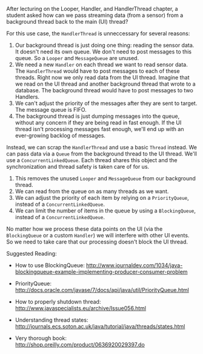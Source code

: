 After lecturing on the Looper, Handler, and HandlerThread chapter, a student asked how can we pass streaming data (from a sensor) from a background thread back to the main (UI) thread?

For this use case, the `HandlerThread` is unneccessary for several reasons:

1. Our background thread is just doing one thing: reading the sensor data. It doesn't need its own queue. We don't need to post messages to this queue. So a `Looper` and `MessageQueue` are unused.
2. We need a new `Handler` on each thread we want to read sensor data. The `HandlerThread` would have to post messages to each of these threads. Right now we only read data from the UI thread. Imagine that we read on the UI thread and another background thread that wrote to a database. The background thread would have to post messages to two Handlers.
3. We can't adjust the priority of the messages after they are sent to target. The message queue is FIFO.
4. The background thread is just dumping messages into the queue, without any concern if they are being read in fast enough. If the UI thread isn't processing messages fast enough, we'll end up with an ever-growing backlog of messages.

Instead, we can scrap the `HandlerThread` and use a basic `Thread` instead. We can pass data via a `Queue` from the background thread to the UI thread. We'll use a `ConcurrentLinkedQueue`. Each thread shares this object and the synchronization and thread safety is taken care of for us.

1. This removes the unused `Looper` and `MessageQueue` from our background thread.
2. We can read from the queue on as many threads as we want.
3. We can adjust the priority of each item by relying on a `PriorityQueue`, instead of a `ConcurrentLinkedQueue`.
4. We can limit the number of items in the queue by using a `BlockingQueue`, instead of a `ConcurrentLinkedQueue`.


No matter how we process these data points on the UI (via the `BlockingQueue` or a custom `Handler`) we will interfere with other UI events. So we need to take care that our processing doesn't block the UI thread.

Suggested Reading:

* How to use BlockingQueue:
http://www.journaldev.com/1034/java-blockingqueue-example-implementing-producer-consumer-problem

* PriorityQueue:
http://docs.oracle.com/javase/7/docs/api/java/util/PriorityQueue.html

* How to properly shutdown thread:
http://www.javaspecialists.eu/archive/Issue056.html

* Understanding thread states:
http://journals.ecs.soton.ac.uk/java/tutorial/java/threads/states.html

* Very thorough book:
http://shop.oreilly.com/product/0636920029397.do